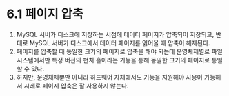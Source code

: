 # 6.1 페이지 압축

1. MySQL 서버가 디스크에 저장하는 시점에 데이터 페이지가 압축되어 저장되고, 반대로 MySQL 서버가 디스크에서 데이터 페이지를 읽어올 때 압축이 해제된다.
2. 페이지를 압축할 때 동일한 크기의 페이지로 압축을 해야 되는데 운영체제별로 파일 시스템에서만 특정 버전의 펀치 홀이라는 기능을 통해 동일한 크기의 페이지로 통일할 수 있다.
3. 하지만, 운영체제뿐만 아니라 하드웨어 자체에서도 기능을 지원해야 사용이 가능해서 시레로 페이지 압축은 잘 사용하지 않는다.